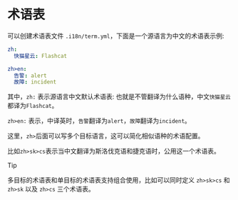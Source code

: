 # 术语表

可以创建术语表文件 `.i18n/term.yml`，下面是一个源语言为中文的术语表示例:

```yml
zh:
  快猫星云: Flashcat

zh>en:
  告警: alert
  故障: incident
```

其中，`zh:` 表示源语言中文默认术语表: 也就是不管翻译为什么语种，中文`快猫星云`都译为`Flashcat`。

`zh>en:` 表示，中译英时，`告警`翻译为`alert`，`故障`翻译为`incident`。

这里，`zh>`后面可以写多个目标语言，这可以简化相似语种的术语配置。

比如`zh>sk>cs`表示当中文翻译为斯洛伐克语和捷克语时，公用这一个术语表。

> [!TIP]
> 多目标的术语表和单目标的术语表支持组合使用，比如可以同时定义 `zh>sk>cs` 和 `zh>sk` 以及 `zh>cs` 三个术语表。
